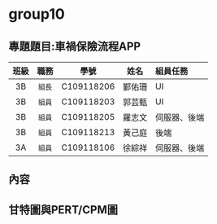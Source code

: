 # group10

## 專題題目:車禍保險流程APP

|**班級**|**職務**|**學號**|**姓名**|**組員任務**|
|:---:|:-----:|:---------:|:-----:|:-------|
|3B|`組長`|C109118206|鄞佑珊|UI|
|3B|`組員`|C109118203|郭芸甄|UI|
|3B|`組員`|C109118205|羅志文|伺服器、後端|
|3B|`組員`|C109118213|黃己庭|後端|
|3A|`組員`|C109118106|徐綜祥|伺服器、後端|

## 內容


## 甘特圖與PERT/CPM圖

